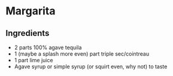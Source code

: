 # Margarita

## Ingredients

- 2 parts 100% agave tequila
- 1 (maybe a splash more even) part triple sec/cointreau
- 1 part lime juice
- Agave syrup or simple syrup (or squirt even, why not) to taste
